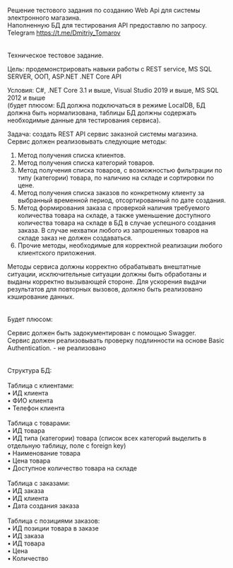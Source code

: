 Решение тестового задания по созданию Web Api для системы электронного магазина.</br>
Наполненную БД для тестирования API предоставлю по запросу.</br>
Telegram  https://t.me/Dmitriy_Tomarov
</br></br></br>
Техническое тестовое задание.

Цель:  продемонстрировать навыки работы с REST service, MS SQL SERVER, ООП, ASP.NET .NET Core API

Условия:  C#, .NET Core 3.1 и выше, Visual Studio 2019 и выше, MS SQL 2012 и выше </br>
(будет плюсом: БД должна подключаться в режиме LocalDB, БД должна быть нормализована, таблицы БД должны содержать необходимые данные для тестирования сервиса).

Задача:  создать REST API сервис заказной системы магазина. </br>
Сервис должен реализовывать следующие методы:

1) Метод получения списка клиентов.
2) Метод получения списка категорий товаров.
3) Метод получения списка товаров, с возможностью фильтрации по типу (категории) товара, по наличию на складе и сортировки по цене.
4) Метод получения списка заказов по конкретному клиенту за выбранный временной период, отсортированный по дате создания.
5) Метод формирования заказа с проверкой наличия требуемого количества товара на складе, а также уменьшение доступного количества товара на складе в БД в случае успешного создания заказа. В случае нехватки любого из запрошенных товаров на складе заказ не должен создаваться.
6) Прочие методы, необходимые для корректной реализации любого клиентского приложения.

Методы сервиса должны корректно обрабатывать внештатные ситуации, исключительные ситуации должны быть обработаны и выданы корректно вызывающей стороне.
Для ускорения выдачи результатов для повторных вызовов, должно быть реализовано кэширование данных.
</br></br></br>
Будет плюсом:

Сервис должен быть задокументирован с помощью Swagger.</br>
Сервис должен реализовывать проверку подлинности на основе Basic Authentication. - не реализовано
</br></br></br>
Структура БД:</br></br>
Таблица с клиентами:</br>
•	ИД клиента</br>
•	ФИО клиента</br>
•	Телефон клиента</br>
</br>
Таблица с товарами:</br>
•	ИД товара</br>
•	ИД типа (категории) товара (список всех категорий выделить в отдельную таблицу, поле с foreign key)</br>
•	Наименование товара</br>
•	Цена товара</br>
•	Доступное количество товара на складе</br>
</br>
Таблица с заказами:</br>
•	ИД заказа</br>
•	ИД клиента</br>
•	Дата создания заказа</br>
</br>
Таблица с позициями заказов:</br>
•	ИД позиции товара в заказе</br>
•	ИД заказа</br>
•	ИД товара</br>
•	Цена</br>
•	Количество</br>
